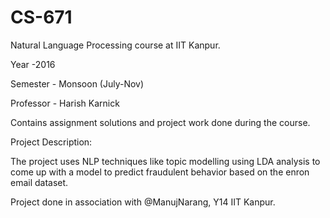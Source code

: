 # CS-671
Natural Language Processing course at IIT Kanpur.

Year -2016 

Semester - Monsoon (July-Nov)

Professor - Harish Karnick

Contains assignment solutions and project work done during the course.


Project Description:

The project uses NLP techniques like topic modelling using LDA analysis to come up with a model to predict fraudulent behavior based on the enron email dataset.

Project done in association with @ManujNarang, Y14 IIT Kanpur.
